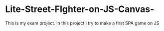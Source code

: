 # Lite-Street-FIghter-on-JS-Canvas-
This is my exam project. In this project i try to make a first  SPA game on JS
